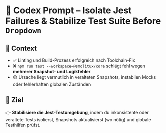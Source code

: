 # 🧠 Codex Prompt – Isolate Jest Failures & Stabilize Test Suite Before `Dropdown`

## 🧭 Context

- ✅ Linting und Build-Prozess erfolgreich nach Toolchain-Fix
- ❌ `npm run test --workspace=@smolitux/core` schlägt fehl wegen **mehrerer Snapshot- und Logikfehler**
- 🟡 Ursache liegt vermutlich in veralteten Snapshots, instabilen Mocks oder fehlerhaften globalen Zuständen

## 🎯 Ziel
👉 **Stabilisiere die Jest-Testumgebung**, indem du inkonsistente oder veraltete Tests isolierst, Snapshots aktualisierst (wo nötig) und globale Testhilfen prüfst.

